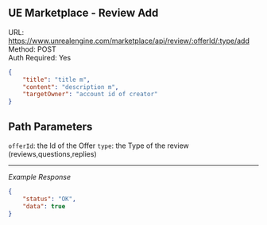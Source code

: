 ## UE Marketplace - Review Add

URL: https://www.unrealengine.com/marketplace/api/review/:offerId/:type/add \
Method: POST \
Auth Required: Yes

```json
{
    "title": "title m",
    "content": "description m",
    "targetOwner": "account id of creator"
}
```

## Path Parameters

`offerId`: the Id of the Offer
`type`: the Type of the review (reviews,questions,replies)

---

_Example Response_

```json
{
    "status": "OK",
    "data": true
}
```